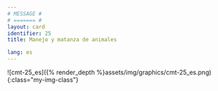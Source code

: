 ```yaml
---
# MESSAGE #
# ======= #
layout: card
identifier: 25
title: Manejo y matanza de animales

lang: es
---
```


![cmt-25_es]({% render_depth %}assets/img/graphics/cmt-25_es.png){:class="my-img-class"}
